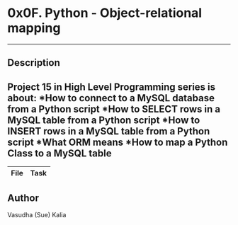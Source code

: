 # 0x0F. Python - Object-relational mapping
---
## Description

Project 15  in High Level Programming series is about:
*How to connect to a MySQL database from a Python script
*How to SELECT rows in a MySQL table from a Python script
*How to INSERT rows in a MySQL table from a Python script
*What ORM means
*How to map a Python Class to a MySQL table
---
File|Task
---|---

## Author
Vasudha (Sue) Kalia 